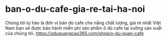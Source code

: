 # ban-o-du-cafe-gia-re-tai-ha-noi
Chúng tôi tự hào là đơn vị bán dù cafe che nắng chất lượng, giá rẻ nhất Việt Nam bạn sẽ được bảo hành miễn phí sản phẩm ô dù cafe tại xưởng sản xuất của chúng tôi. https://oduquangcao365.com/shop/o-du-quan-cafe
